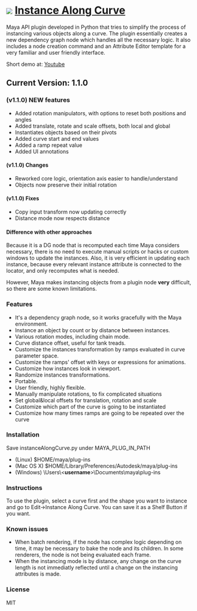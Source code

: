 [![](http://mmerchante.github.io/instanceAlongCurve/resources/header.png)](https://www.youtube.com/watch?v=k4i_dZjxVr0)
[Instance Along Curve](http://mmerchante.github.io/instanceAlongCurve)
==================

Maya API plugin developed in Python that tries to simplify the process of instancing various objects along a curve. The plugin essentially creates a new dependency graph node which handles all the necessary logic. It also includes a node creation command and an Attribute Editor template for a very familiar and user friendly interface.

Short demo at: [Youtube](https://www.youtube.com/watch?v=k4i_dZjxVr0)

## Current Version: 1.1.0

### (v1.1.0) NEW features
* Added rotation manipulators, with options to reset both positions and angles
* Added translate, rotate and scale offsets, both local and global
* Instantiates objects based on their pivots
* Added curve start and end values
* Added a ramp repeat value
* Added UI annotations

#### (v1.1.0) Changes
* Reworked core logic, orientation axis easier to handle/understand
* Objects now preserve their initial rotation

#### (v1.1.0) Fixes
* Copy input transform now updating correctly
* Distance mode now respects distance

#### Difference with other approaches

Because it is a DG node that is recomputed each time Maya considers necessary, there is no need to execute manual scripts or hacks or custom windows to update the instances. Also, it is very efficient in updating each instance, because every relevant instance attribute is connected to the locator, and only recomputes what is needed.

However, Maya makes instancing objects from a plugin node **very** difficult, so there are some known limitations.

### Features
* It's a dependency graph node, so it works gracefully with the Maya environment.
* Instance an object by count or by distance between instances.
* Various rotation modes, including chain mode.
* Curve distance offset, useful for tank treads.
* Customize the instances transformation by ramps evaluated in curve parameter space.
* Customize the ramps' offset with keys or expressions for animations.
* Customize how instances look in viewport.
* Randomize instances transformations.
* Portable.
* User friendly, highly flexible.
* Manually manipulate rotations, to fix complicated situations
* Set global&local offsets for translation, rotation and scale
* Customize which part of the curve is going to be instantiated
* Customize how many times ramps are going to be repeated over the curve

### Installation
Save instanceAlongCurve.py under MAYA_PLUG_IN_PATH
 * (Linux) $HOME/maya/plug-ins
 * (Mac OS X) $HOME/Library/Preferences/Autodesk/maya/plug-ins
 * (Windows) \\Users\\\<**username**\>\\Documents\\maya\\plug-ins

### Instructions
To use the plugin, select a curve first and the shape you want to instance and go to Edit->Instance Along Curve. You can save it as a Shelf Button if you want.

### Known issues
* When batch rendering, if the node has complex logic depending on time, it may be necessary to bake the node and its children. In some renderers, the node is not being evaluated each frame.
* When the instancing mode is by distance, any change on the curve length is not immediatly reflected until a change on the instancing attributes is made.

### License
MIT